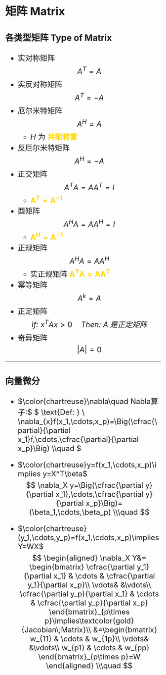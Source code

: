 <font size=5>

## 矩阵 Matrix

### 各类型矩阵 Type of Matrix
- 实对称矩阵
$$A^T=A$$
- 实反对称矩阵
$$A^T=-A$$
- 厄尔米特矩阵
$$A^H=A$$
  - $H$ 为 **<font color=gold>共轭转置</font>**
- 反厄尔米特矩阵
$$A^H=-A$$
- 正交矩阵
$$A^TA=AA^T=I$$
    - <font color=gold>$\mathbf{A^T=A^{-1}}$</font>
- 酉矩阵
$$A^HA=AA^H=I$$
    - <font color=gold>$\mathbf{A^H=A^{-1}}$</font>
- 正规矩阵
$$A^HA=AA^H$$
    - 实正规矩阵 <font color=gold>$\mathbf{A^TA=AA^T}$</font>
- 幂等矩阵
$$A^k=A$$
- 正定矩阵
$$\textit{If: } x^TAx>0\quad\textit{Then: A}\;是正定矩阵$$
- 奇异矩阵
$$|A|=0$$

---

### 向量微分
- $\color{chartreuse}\nabla\quad Nabla算子:$
  $
  \text{Def: } \\
  \nabla_{x}f(x_1,\cdots,x_p)=\Big(\cfrac{\partial}{\partial x_1}f,\cdots,\cfrac{\partial}{\partial x_p}\Big)
  \\\quad
  $

- $\color{chartreuse}y=f(x_1,\cdots,x_p)\implies y=X^T\beta$
$$
\nabla_X y=\Big(\cfrac{\partial y}{\partial x_1},\cdots,\cfrac{\partial y}{\partial x_p}\Big)=(\beta_1,\cdots,\beta_p)
\\\quad
$$

- $\color{chartreuse}(y_1,\cdots,y_p)=f(x_1,\cdots,x_p)\implies Y=WX$
$$
\begin{aligned}
 \nabla_X Y&=
    \begin{bmatrix}
        \cfrac{\partial y_1}{\partial x_1} & \cdots & \cfrac{\partial y_1}{\partial x_p}\\
        \vdots& &\vdots\\
        \cfrac{\partial y_p}{\partial x_1} & \cdots & \cfrac{\partial y_p}{\partial x_p}
    \end{bmatrix}_{p\times p}\implies\textcolor{gold}{Jacobian\;Matrix}\\
 &=\begin{bmatrix}
        w_{11} & \cdots & w_{1p}\\
        \vdots& &\vdots\\
        w_{p1} & \cdots & w_{pp}
    \end{bmatrix}_{p\times p}=W
\end{aligned}
\\\quad
$$